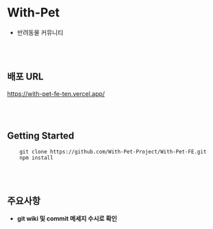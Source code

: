 # With-Pet
- 반려동물 커뮤니티

<br><br>

## 배포 URL
https://with-pet-fe-ten.vercel.app/

<br><br>

## Getting Started
```
    git clone https://github.com/With-Pet-Project/With-Pet-FE.git
    npm install
```
<br><br>

## 주요사항
- **git wiki 및 commit 메세지 수시로 확인**